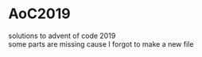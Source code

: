 # AoC2019
solutions to advent of code 2019  
some parts are missing cause I forgot to make a new file
